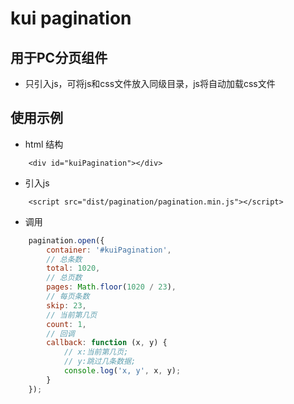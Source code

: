 # kui pagination

## 用于PC分页组件
- 只引入js，可将js和css文件放入同级目录，js将自动加载css文件

## 使用示例
- html 结构
```
	<div id="kuiPagination"></div>
```

- 引入js
```
	<script src="dist/pagination/pagination.min.js"></script>
```

- 调用
```js
	pagination.open({
        container: '#kuiPagination',
        // 总条数
        total: 1020,
        // 总页数
        pages: Math.floor(1020 / 23),
        // 每页条数
        skip: 23,
        // 当前第几页
        count: 1,
        // 回调
        callback: function (x, y) {
			// x:当前第几页;
			// y:跳过几条数据;
			console.log('x, y', x, y);
        }
	});
```
